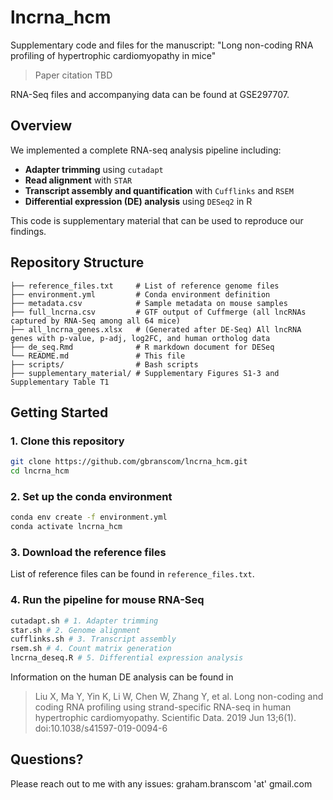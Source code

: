 # lncrna_hcm

Supplementary code and files for the manuscript: "Long non-coding RNA profiling of hypertrophic cardiomyopathy in mice"

> Paper citation TBD

RNA-Seq files and accompanying data can be found at GSE297707.

## Overview

We implemented a complete RNA-seq analysis pipeline including:

- **Adapter trimming** using `cutadapt`
- **Read alignment** with `STAR`
- **Transcript assembly and quantification** with `Cufflinks` and `RSEM`
- **Differential expression (DE) analysis** using `DESeq2` in R

This code is supplementary material that can be used to reproduce our findings.

## Repository Structure
```text
├── reference_files.txt     # List of reference genome files
├── environment.yml         # Conda environment definition
├── metadata.csv            # Sample metadata on mouse samples
├── full_lncrna.csv         # GTF output of Cuffmerge (all lncRNAs captured by RNA-Seq among all 64 mice)
├── all_lncrna_genes.xlsx   # (Generated after DE-Seq) All lncRNA genes with p-value, p-adj, log2FC, and human ortholog data
├── de_seq.Rmd              # R markdown document for DESeq
└── README.md               # This file
├── scripts/                # Bash scripts
├── supplementary_material/ # Supplementary Figures S1-3 and Supplementary Table T1
```

## Getting Started

### 1. Clone this repository

```bash
git clone https://github.com/gbranscom/lncrna_hcm.git
cd lncrna_hcm
```

### 2. Set up the conda environment

```bash
conda env create -f environment.yml
conda activate lncrna_hcm
```

### 3. Download the reference files

List of reference files can be found in `reference_files.txt`.

### 4. Run the pipeline for mouse RNA-Seq

```bash
cutadapt.sh # 1. Adapter trimming
star.sh # 2. Genome alignment
cufflinks.sh # 3. Transcript assembly
rsem.sh # 4. Count matrix generation
lncrna_deseq.R # 5. Differential expression analysis
```

Information on the human DE analysis can be found in

> Liu X, Ma Y, Yin K, Li W, Chen W, Zhang Y, et al. Long non-coding and coding RNA profiling using strand-specific RNA-seq in human hypertrophic cardiomyopathy. Scientific Data. 2019 Jun 13;6(1). doi:10.1038/s41597-019-0094-6

## Questions?

Please reach out to me with any issues: graham.branscom 'at' gmail.com
